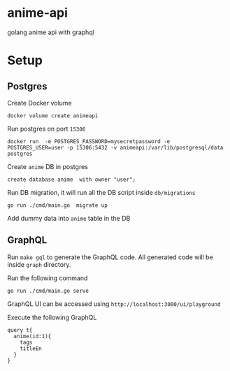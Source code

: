 # anime-api
golang anime api with graphql

# Setup

## Postgres

Create Docker volume

```
docker volume create animeapi
```

Run postgres on port `15306`
```
docker run  -e POSTGRES_PASSWORD=mysecretpassword -e POSTGRES_USER=user -p 15306:5432 -v animeapi:/var/lib/postgresql/data postgres
```

Create `anime` DB in postgres  

```
create database anime  with owner "user";
```

Run DB migration, it will run all the DB script inside `db/migrations`

```
go run ./cmd/main.go  migrate up
```

Add dummy data into `anime` table in the DB

## GraphQL

Run `make gql` to generate the GraphQL code. All generated code will be inside `graph` directory.

Run the following command

```
go run ./cmd/main.go serve
```

GraphQL UI can be accessed using `http://localhost:3000/ui/playground`

Execute the following GraphQL

```
query t{
  anime(id:1){
    tags
    titleEn
  }
}
```